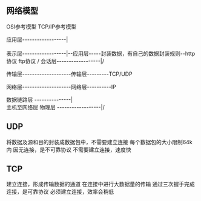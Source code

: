 网络模型
---

OSI参考模型              TCP/IP参考模型

应用层------------------|\
                          \
表示层------------------|--应用层-----封装数据，有自己的数据封装规则--http协议 ftp协议
                          /
会话层------------------|/

传输层--------------------传输层---------TCP/UDP

网络层--------------------网络层----------IP

数据链路层 ---------------|\
                             主机至网络层
物理层  ------------------|/

UDP
---
将数据及源和目的封装成数据包中，不需要建立连接
每个数据包的大小限制64k内
因无连接，是不可靠协议
不需要建立连接，速度快

TCP
---
建立连接，形成传输数据的通道
在连接中进行大数据量的传输
通过三次握手完成连接，是可靠协议
必须建立连接，效率会稍低